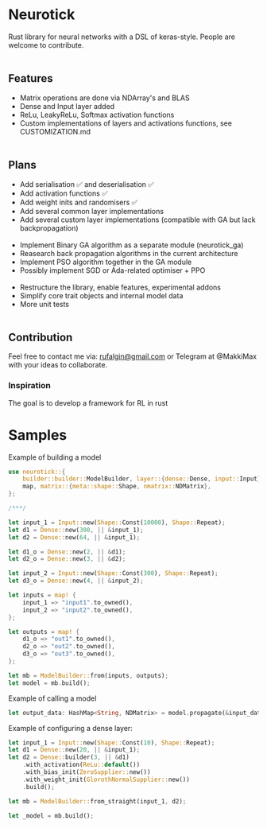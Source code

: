 # Neurotick
Rust library for neural networks with a DSL of keras-style.
People are welcome to contribute.
<br><br>

## Features
- Matrix operations are done via NDArray's and BLAS
- Dense and Input layer added
- ReLu, LeakyReLu, Softmax activation functions
- Custom implementations of layers and activations functions, see CUSTOMIZATION.md
<br><br>

## Plans
- Add serialisation ✅ and deserialisation ✅
- Add activation functions ✅
- Add weight inits and randomisers ✅
- Add several common layer implementations
- Add several custom layer implementations (compatible with GA but lack backpropagation)
<br><br>
- Implement Binary GA algorithm as a separate module (neurotick_ga)
- Reasearch back propagation algorithms in the current architecture
- Implement PSO algorithm together in the GA module
- Possibly implement SGD or Ada-related optimiser + PPO
<br><br>
- Restructure the library, enable features, experimental addons
- Simplify core trait objects and internal model data
- More unit tests
<br><br>

## Contribution
Feel free to contact me via: rufalgin@gmail.com or Telegram at @MakkiMax with your ideas to collaborate.

### Inspiration
The goal is to develop a framework for RL in rust

# Samples
Example of building a model

``` rust
use neurotick::{
    builder::builder::ModelBuilder, layer::{dense::Dense, input::Input},
    map, matrix::{meta::shape::Shape, nmatrix::NDMatrix},
};

/***/

let input_1 = Input::new(Shape::Const(10000), Shape::Repeat);
let d1 = Dense::new(300, || &input_1);
let d2 = Dense::new(64, || &input_1);

let d1_o = Dense::new(2, || &d1);
let d2_o = Dense::new(3, || &d2);

let input_2 = Input::new(Shape::Const(300), Shape::Repeat);
let d3_o = Dense::new(4, || &input_2);

let inputs = map! {
    input_1 => "input1".to_owned(),
    input_2 => "input2".to_owned(),
};

let outputs = map! {
    d1_o => "out1".to_owned(),
    d2_o => "out2".to_owned(),
    d3_o => "out3".to_owned(),
};

let mb = ModelBuilder::from(inputs, outputs);
let model = mb.build();
```

Example of calling a model

``` rust
let output_data: HashMap<String, NDMatrix> = model.propagate(&input_data);
```

Example of configuring a dense layer:

``` rust
let input_1 = Input::new(Shape::Const(10), Shape::Repeat);
let d1 = Dense::new(20, || &input_1);
let d2 = Dense::builder(3, || &d1)
    .with_activation(ReLu::default())
    .with_bias_init(ZeroSupplier::new())
    .with_weight_init(GlorothNormalSupplier::new())
    .build();

let mb = ModelBuilder::from_straight(input_1, d2);

let _model = mb.build();
```